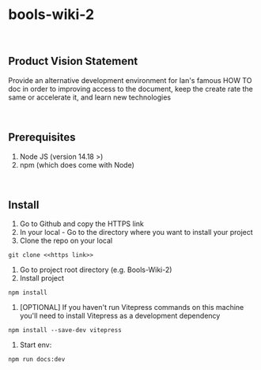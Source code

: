 # bools-wiki-2

<br>

## Product Vision Statement

Provide an alternative development environment for Ian's famous HOW TO doc in order to improving access to the document, keep the create rate the same or accelerate it, and learn new technologies

<br>

## Prerequisites

1. Node JS (version 14.18 >)
1. npm (which does come with Node)

<br>

## Install

1. Go to Github and copy the HTTPS link
1. In your local - Go to the directory where you want to install your project
1. Clone the repo on your local

```
git clone <<https link>>
```

1. Go to project root directory (e.g. Bools-Wiki-2)
1. Install project

```
npm install
```

1. [OPTIONAL] If you haven't run Vitepress commands on this machine you'll need to install Vitepress as a development dependency

```
npm install --save-dev vitepress
```

1. Start env:

```
npm run docs:dev
```
